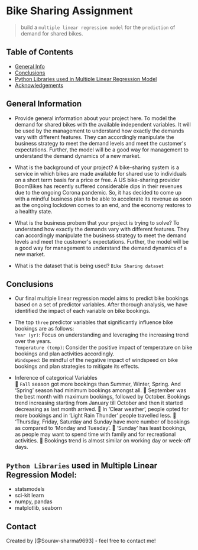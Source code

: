 # Bike Sharing Assignment
> build a `multiple linear regression model` for the `prediction` of demand for shared bikes.

## Table of Contents
* [General Info](#general-information)
* [Conclusions](#conclusions)
* [Python Libraries used in Multiple Linear Regression Model](#acknowledgements)
* [Acknowledgements](#acknowledgements)


## General Information
- Provide general information about your project here.
  To model the demand for shared bikes with the available independent variables. It will be used by the management to understand how exactly the demands vary with different features. They can accordingly 
  manipulate the business strategy to meet the demand levels and meet the customer's expectations. Further, the model will be a good way for management to understand the demand dynamics of a new market. 
  
- What is the background of your project?
  A bike-sharing system is a service in which bikes are made available for shared use to individuals on a short term basis for a price or free.
  A US bike-sharing provider BoomBikes has recently suffered considerable dips in their revenues due to the ongoing Corona pandemic. So, it has decided to come up with a mindful business plan to be able to 
  accelerate its revenue as soon as the ongoing lockdown comes to an end, and the economy restores to a healthy state. 

- What is the business probem that your project is trying to solve?
  To understand how exactly the demands vary with different features. They can accordingly manipulate the business strategy to meet the demand levels and meet the customer's expectations. Further, the model will 
  be a good way for management to understand the demand dynamics of a new market. 


- What is the dataset that is being used?
  `Bike Sharing dataset`

  
## Conclusions
- Our final multiple linear regression model aims to predict bike bookings based on a set of predictor variables. After thorough analysis, we have identified the impact of each variable on bike bookings.
- The top `three` predictor variables that significantly influence bike bookings are as follows: <br>
  `Year (yr)`: Focus on understanding and leveraging the increasing trend over the years.<br>
  `Temperature (temp)`: Consider the positive impact of temperature on bike bookings and plan activities accordingly.<br>
  `Windspeed`: Be mindful of the negative impact of windspeed on bike bookings and plan strategies to mitigate its effects.<br>

- Inference of categorical Variables<br>
	`Fall` season got more bookings than Summer, Winter, Spring. And ‘Spring’ season had minimum bookings amongst all.
	September was the best month with maximum bookings, followed by October. Bookings trend increasing starting from January till October and then it started decreasing as last month arrived.
	In ‘Clear weather’, people opted for more bookings and in ‘Light Rain Thunder’ people travelled less.
	‘Thursday, Friday, Saturday and Sunday have more number of bookings as compared to ‘Monday and Tuesday’.
	‘Sunday’ has least bookings, as people may want to spend time with family and for recreational activities.
	Bookings trend is almost similar on working day or week-off days.


## `Python Libraries` used in Multiple Linear Regression Model:
- statsmodels
- sci-kit learn
- numpy, pandas
- matplotlib, seaborn


<!-- As the libraries versions keep on changing, it is recommended to mention the version of library used in this project -->


## Contact
Created by [@Sourav-sharma9693] - feel free to contact me!


<!-- Optional -->
<!-- ## License -->
<!-- This project is open source and available under the [... License](). -->

<!-- You don't have to include all sections - just the one's relevant to your project -->
